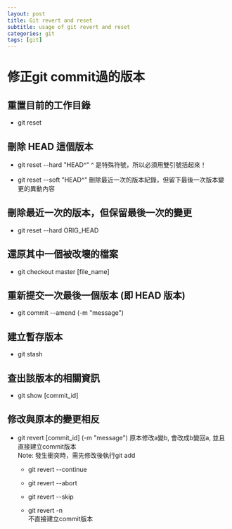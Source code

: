 ```yaml
---
layout: post
title: Git revert and reset
subtitle: usage of git revert and reset
categories: git
tags: [git]
---
```

# 修正git commit過的版本

## 重置目前的工作目錄

- git reset

## 刪除 HEAD 這個版本

- git reset --hard "HEAD^"
^ 是特殊符號，所以必須用雙引號括起來！

- git reset --soft "HEAD^"
刪除最近一次的版本紀錄，但留下最後一次版本變更的異動內容

## 刪除最近一次的版本，但保留最後一次的變更

- git reset --hard ORIG_HEAD

## 還原其中一個被改壞的檔案

- git checkout master [file_name]

## 重新提交一次最後一個版本 (即 HEAD 版本)

- git commit --amend (-m "message")

## 建立暫存版本

- git stash

## 查出該版本的相關資訊

- git show [commit_id]

## 修改與原本的變更相反

- git revert [commit_id] (-m "message")
原本修改a變b, 會改成b變回a, 並且直接建立commit版本  
Note: 發生衝突時，需先修改後執行git add
  - git revert --continue

  - git revert --abort
  
  - git revert --skip
  
  - git revert -n  
 不直接建立commit版本
  